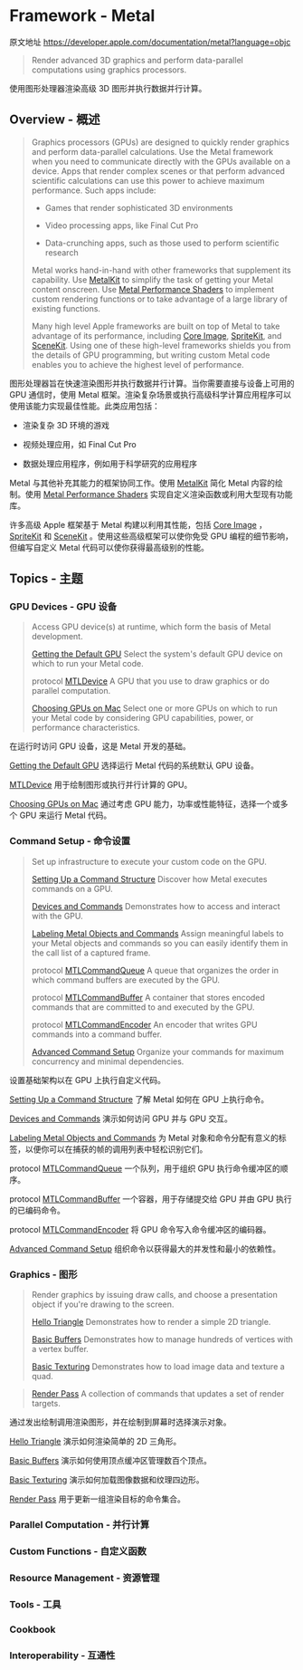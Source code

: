 #  Framework - Metal

原文地址 https://developer.apple.com/documentation/metal?language=objc

> Render advanced 3D graphics and perform data-parallel computations using graphics processors.

使用图形处理器渲染高级 3D 图形并执行数据并行计算。

## Overview - 概述

> Graphics processors (GPUs) are designed to quickly render graphics and perform data-parallel calculations. Use the Metal framework when you need to communicate directly with the GPUs available on a device. Apps that render complex scenes or that perform advanced scientific calculations can use this power to achieve maximum performance. Such apps include:
>
> - Games that render sophisticated 3D environments
>
> - Video processing apps, like Final Cut Pro
>
> - Data-crunching apps, such as those used to perform scientific research
>
> Metal works hand-in-hand with other frameworks that supplement its capability. Use [MetalKit](https://developer.apple.com/documentation/metalkit?language=objc) to simplify the task of getting your Metal content onscreen. Use [Metal Performance Shaders](https://developer.apple.com/documentation/metalperformanceshaders?language=objc) to implement custom rendering functions or to take advantage of a large library of existing functions.
>
> Many high level Apple frameworks are built on top of Metal to take advantage of its performance, including [Core Image](https://developer.apple.com/documentation/coreimage?language=objc), [SpriteKit](https://developer.apple.com/documentation/spritekit?language=objc), and [SceneKit](https://developer.apple.com/documentation/scenekit?language=objc). Using one of these high-level frameworks shields you from the details of GPU programming, but writing custom Metal code enables you to achieve the highest level of performance.

图形处理器旨在快速渲染图形并执行数据并行计算。当你需要直接与设备上可用的 GPU 通信时，使用 Metal 框架。渲染复杂场景或执行高级科学计算应用程序可以使用该能力实现最佳性能。此类应用包括：

- 渲染复杂 3D 环境的游戏

- 视频处理应用，如 Final Cut Pro

- 数据处理应用程序，例如用于科学研究的应用程序

Metal 与其他补充其能力的框架协同工作。使用 [MetalKit](https://developer.apple.com/documentation/metalkit?language=objc) 简化 Metal 内容的绘制。使用 [Metal Performance Shaders](https://developer.apple.com/documentation/metalperformanceshaders?language=objc) 实现自定义渲染函数或利用大型现有功能库。

许多高级 Apple 框架基于 Metal 构建以利用其性能，包括 [Core Image](https://developer.apple.com/documentation/coreimage?language=objc) ，[SpriteKit](https://developer.apple.com/documentation/spritekit?language=objc) 和 [SceneKit](https://developer.apple.com/documentation/scenekit?language=objc) 。使用这些高级框架可以使你免受 GPU 编程的细节影响，但编写自定义 Metal 代码可以使你获得最高级别的性能。

## Topics - 主题

### GPU Devices - GPU 设备

> Access GPU device(s) at runtime, which form the basis of Metal development.
>
> [Getting the Default GPU](https://developer.apple.com/documentation/metal/getting_the_default_gpu)
> Select the system's default GPU device on which to run your Metal code.
>
> protocol [MTLDevice](https://developer.apple.com/documentation/metal/mtldevice)
> A GPU that you use to draw graphics or do parallel computation.
>
> [Choosing GPUs on Mac](https://developer.apple.com/documentation/metal/choosing_gpus_on_mac?language=objc)
> Select one or more GPUs on which to run your Metal code by considering GPU capabilities, power, or performance characteristics.

在运行时访问 GPU 设备，这是 Metal 开发的基础。

[Getting the Default GPU](https://github.com/looperrwang/iOSSystemLibStudy/blob/master/iOSSystemLibStudy/Metal/Documentation/Getting%20the%20Default%20GPU.md)
    选择运行 Metal 代码的系统默认 GPU 设备。

[MTLDevice](https://github.com/looperrwang/iOSSystemLibStudy/blob/master/iOSSystemLibStudy/Metal/Documentation/MTLDevice.md)
    用于绘制图形或执行并行计算的 GPU。

[Choosing GPUs on Mac](https://developer.apple.com/documentation/metal/choosing_gpus_on_mac?language=objc)
    通过考虑 GPU 能力，功率或性能特征，选择一个或多个 GPU 来运行 Metal 代码。

### Command Setup - 命令设置

> Set up infrastructure to execute your custom code on the GPU.
>
> [Setting Up a Command Structure](https://developer.apple.com/documentation/metal/setting_up_a_command_structure)
> Discover how Metal executes commands on a GPU.
>
> [Devices and Commands](https://developer.apple.com/documentation/metal/devices_and_commands)
> Demonstrates how to access and interact with the GPU.
>
> [Labeling Metal Objects and Commands](https://developer.apple.com/documentation/metal/labeling_metal_objects_and_commands)
> Assign meaningful labels to your Metal objects and commands so you can easily identify them in the call list of a captured frame.
>
> protocol [MTLCommandQueue](https://developer.apple.com/documentation/metal/mtlcommandqueue)
> A queue that organizes the order in which command buffers are executed by the GPU.
>
> protocol [MTLCommandBuffer](https://developer.apple.com/documentation/metal/mtlcommandbuffer)
> A container that stores encoded commands that are committed to and executed by the GPU.
>
> protocol [MTLCommandEncoder](https://developer.apple.com/documentation/metal/mtlcommandencoder)
> An encoder that writes GPU commands into a command buffer.
>
> [Advanced Command Setup](https://developer.apple.com/documentation/metal/advanced_command_setup)
> Organize your commands for maximum concurrency and minimal dependencies.

设置基础架构以在 GPU 上执行自定义代码。

[Setting Up a Command Structure](https://github.com/looperrwang/iOSSystemLibStudy/blob/master/iOSSystemLibStudy/Metal/Setting%20Up%20a%20Command%20Structure.md)
了解 Metal 如何在 GPU 上执行命令。

[Devices and Commands](https://github.com/looperrwang/iOSSystemLibStudy/blob/master/iOSSystemLibStudy/Metal/Devices%20and%20Commands.md)
演示如何访问 GPU 并与 GPU 交互。

[Labeling Metal Objects and Commands](https://github.com/looperrwang/iOSSystemLibStudy/blob/master/iOSSystemLibStudy/Labeling%20Metal%20Objects%20and%20Commands.md)
为 Metal 对象和命令分配有意义的标签，以便你可以在捕获的帧的调用列表中轻松识别它们。

protocol [MTLCommandQueue](https://developer.apple.com/documentation/metal/mtlcommandqueue)
一个队列，用于组织 GPU 执行命令缓冲区的顺序。

protocol [MTLCommandBuffer](https://developer.apple.com/documentation/metal/mtlcommandbuffer)
一个容器，用于存储提交给 GPU 并由 GPU 执行的已编码命令。

protocol [MTLCommandEncoder](https://developer.apple.com/documentation/metal/mtlcommandencoder)
将 GPU 命令写入命令缓冲区的编码器。

[Advanced Command Setup](https://github.com/looperrwang/iOSSystemLibStudy/blob/master/iOSSystemLibStudy/Advanced%20Command%20Setup.md)
组织命令以获得最大的并发性和最小的依赖性。

### Graphics - 图形

> Render graphics by issuing draw calls, and choose a presentation object if you're drawing to the screen.
>
> [Hello Triangle](https://developer.apple.com/documentation/metal/hello_triangle)
> Demonstrates how to render a simple 2D triangle.
>
> [Basic Buffers](https://developer.apple.com/documentation/metal/basic_buffers)
> Demonstrates how to manage hundreds of vertices with a vertex buffer.
>
> [Basic Texturing](https://developer.apple.com/documentation/metal/basic_texturing?language=objc)
> Demonstrates how to load image data and texture a quad.

> [Render Pass](https://developer.apple.com/documentation/metal/render_pass)
> A collection of commands that updates a set of render targets.

通过发出绘制调用渲染图形，并在绘制到屏幕时选择演示对象。

[Hello Triangle](https://github.com/looperrwang/iOSSystemLibStudy/blob/master/iOSSystemLibStudy/Hello%20Triangle.md)
演示如何渲染简单的 2D 三角形。

[Basic Buffers](https://github.com/looperrwang/iOSSystemLibStudy/blob/master/iOSSystemLibStudy/Basic%20Buffers.md)
演示如何使用顶点缓冲区管理数百个顶点。

[Basic Texturing](https://github.com/looperrwang/iOSSystemLibStudy/blob/master/Basic%20Texturing.md)
演示如何加载图像数据和纹理四边形。

[Render Pass](https://github.com/looperrwang/iOSSystemLibStudy/blob/master/Render%20Pass.md)
用于更新一组渲染目标的命令集合。

### Parallel Computation - 并行计算

### Custom Functions - 自定义函数

### Resource Management - 资源管理

### Tools - 工具

### Cookbook

### Interoperability - 互通性

